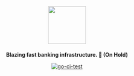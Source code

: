<div style="margin-top:80px; margin-bottom: 20px;">
<a href="https://hyperbank.ph">
  <p align="center">
   <img height=100 src="https://ik.imagekit.io/drs/HyperBank/hyperbank_icon_8LBl3ELNy.png" />
  </p>
</a>
</div>
<p align="center">
  <strong>
    Blazing fast banking infrastructure. 🚀 (On Hold)
</strong>
</p>

<div align="center">

[![go-ci-test](https://github.com/russelshane/hyperbank/actions/workflows/tests.yml/badge.svg)](https://github.com/russelshane/hyperbank/actions/workflows/tests.yml)

</div>
